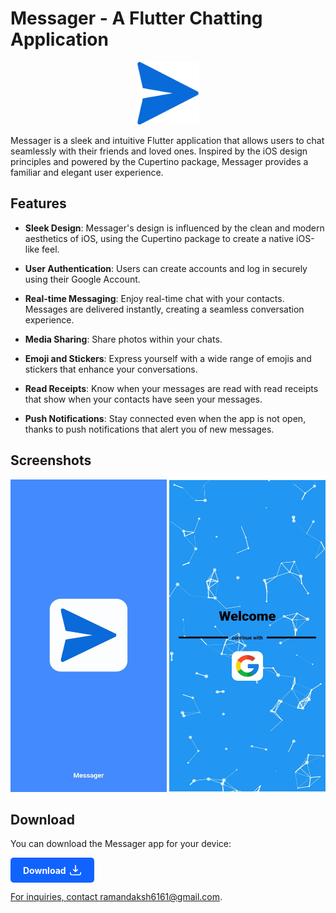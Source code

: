# Messager - A Flutter Chatting Application

<p align="center">
  <img src="images/icon.png" alt="Messager Logo" width="100" height="100">
</p>

Messager is a sleek and intuitive Flutter application that allows users to chat seamlessly with their friends and loved ones. Inspired by the iOS design principles and powered by the Cupertino package, Messager provides a familiar and elegant user experience.

## Features

- **Sleek Design**: Messager's design is influenced by the clean and modern aesthetics of iOS, using the Cupertino package to create a native iOS-like feel.

- **User Authentication**: Users can create accounts and log in securely using their Google Account.

- **Real-time Messaging**: Enjoy real-time chat with your contacts. Messages are delivered instantly, creating a seamless conversation experience.

- **Media Sharing**: Share photos within your chats.

- **Emoji and Stickers**: Express yourself with a wide range of emojis and stickers that enhance your conversations.

- **Read Receipts**: Know when your messages are read with read receipts that show when your contacts have seen your messages.

- **Push Notifications**: Stay connected even when the app is not open, thanks to push notifications that alert you of new messages.


## Screenshots

<p align="center">
  <img src="images/Screenshot_1.jpg" alt="Screenshot 1" width="250" height="500">
  <img src="images/Screenshot_2.jpg" alt="Screenshot 2" width="250" height="500">
</p>


## Download

You can download the Messager app for your device:

<a href="https://github.com/dakshraman/Messager/releases/download/v1.0.0/app-release.apk" download>
  <div style="display: inline-block; background-color: #1163ff; color: #fff; padding: 10px 20px; border-radius: 5px; font-weight: bold;">
    <div style="display: flex; justify-content: space-between; align-items: center;">
      <div style="display: flex; align-items: center;">
        <div style="margin-right: 5px;">Download</div>
        <svg xmlns="http://www.w3.org/2000/svg" aria-hidden="true" role="img" width="20" height="20" preserveAspectRatio="xMidYMid meet" viewBox="0 0 24 24" style="fill: none; stroke: currentColor; stroke-linecap: round; stroke-linejoin: round; stroke-width: 2;">
          <path d="M12 15V3m0 12l-4-4m4 4l4-4M2 17l.621 2.485A2 2 0 0 0 4.561 21h14.878a2 2 0 0 0 1.94-1.515L22 17"></path>
        </svg>
      </div>
    </div>
  </div>


For inquiries, contact [ramandaksh6161@gmail.com](mailto:ramandaksh6161@gmail.com).

